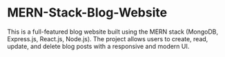 # MERN-Stack-Blog-Website
This is a full-featured blog website built using the MERN stack (MongoDB, Express.js, React.js, Node.js). The project allows users to create, read, update, and delete blog posts with a responsive and modern UI.
